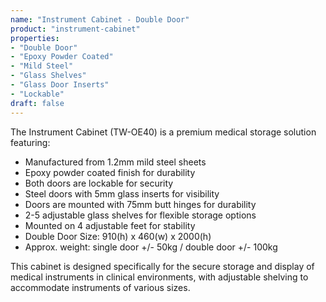 ```yaml
---
name: "Instrument Cabinet - Double Door"
product: "instrument-cabinet"
properties:
- "Double Door"
- "Epoxy Powder Coated"
- "Mild Steel"
- "Glass Shelves"
- "Glass Door Inserts"
- "Lockable"
draft: false
---
```


The Instrument Cabinet (TW-OE40) is a premium medical storage solution featuring:

- Manufactured from 1.2mm mild steel sheets
- Epoxy powder coated finish for durability
- Both doors are lockable for security
- Steel doors with 5mm glass inserts for visibility
- Doors are mounted with 75mm butt hinges for durability
- 2-5 adjustable glass shelves for flexible storage options
- Mounted on 4 adjustable feet for stability
- Double Door Size: 910(h) x 460(w) x 2000(h)
- Approx. weight: single door +/- 50kg / double door +/- 100kg

This cabinet is designed specifically for the secure storage and display of medical instruments in clinical environments, with adjustable shelving to accommodate instruments of various sizes.
